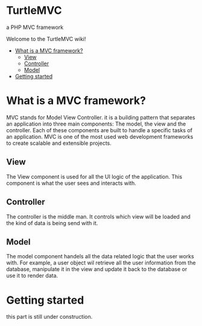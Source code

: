 # TurtleMVC
a PHP MVC framework 

Welcome to the TurtleMVC wiki!

* [What is a MVC framework?](#whatismvc)
  - [View](#view)
  - [Controller](#controller)
  - [Model](#model)
* [Getting started](#getstarted)

# <a name="whatismvc"> What is a MVC framework? </a>


MVC stands for Model View Controller.
it is a building pattern that separates an application into three main components: The model, the view and the controller.
Each of these components are built to handle a specific tasks of an application. MVC is one of the most used web development
frameworks to create scalable and extensible projects.

## <a name="view">View</a>
The View component is used for all the UI logic of the application. This component is what the user sees and interacts with.

## <a name="controller">Controller</a>
The controller is the middle man. It controls which view will be loaded and the kind of data is being send with it.

## <a name="model">Model</a>
The model component handels all the data related logic that the user works with. For example, a user object wil retrieve all the user information from the database, manipulate it in the view and update it back to the database or use it to render data.

# <a name="getstarted">Getting started</a>
this part is still under construction.
